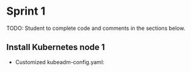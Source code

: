 # Sprint 1
TODO: Student to complete code and comments in the sections below.

## Install Kubernetes node 1

- Customized kubeadm-config.yaml: 